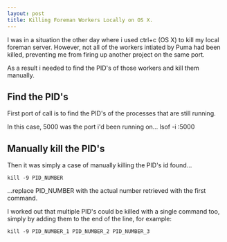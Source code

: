 ```yaml
---
layout: post
title: Killing Foreman Workers Locally on OS X.
---
```


I was in a situation the other day where i used ctrl+c (OS X) to kill my local foreman server. However, not all of the workers intiated by Puma had been killed, preventing me from firing up another project on the same port.

As a result i needed to find the PID's of those workers and kill them manually.

## Find the PID's
First port of call is to find the PID's of the processes that are still running. 

In this case, 5000 was the port i'd been running on…
    lsof -i :5000

## Manually kill the PID's
Then it was simply a case of manually killing the PID's id found…

    kill -9 PID_NUMBER

…replace PID_NUMBER with the actual number retrieved with the first command.

I worked out that multiple PID's could be killed with a single command too, simply by adding them to the end of the line, for example:

    kill -9 PID_NUMBER_1 PID_NUMBER_2 PID_NUMBER_3